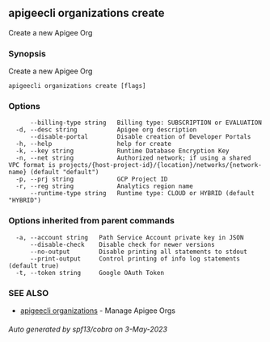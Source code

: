 ## apigeecli organizations create

Create a new Apigee Org

### Synopsis

Create a new Apigee Org

```
apigeecli organizations create [flags]
```

### Options

```
      --billing-type string   Billing type: SUBSCRIPTION or EVALUATION
  -d, --desc string           Apigee org description
      --disable-portal        Disable creation of Developer Portals
  -h, --help                  help for create
  -k, --key string            Runtime Database Encryption Key
  -n, --net string            Authorized network; if using a shared VPC format is projects/{host-project-id}/{location}/networks/{network-name} (default "default")
  -p, --prj string            GCP Project ID
  -r, --reg string            Analytics region name
      --runtime-type string   Runtime type: CLOUD or HYBRID (default "HYBRID")
```

### Options inherited from parent commands

```
  -a, --account string   Path Service Account private key in JSON
      --disable-check    Disable check for newer versions
      --no-output        Disable printing all statements to stdout
      --print-output     Control printing of info log statements (default true)
  -t, --token string     Google OAuth Token
```

### SEE ALSO

* [apigeecli organizations](apigeecli_organizations.md)	 - Manage Apigee Orgs

###### Auto generated by spf13/cobra on 3-May-2023
